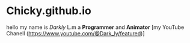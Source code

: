 # Chicky.github.io

hello my name is *Darkly*
L.m a **Programmer** and **Animator**
[my YouTube Chanell (https://www.youtube.com/@Dark_ly/featured)]
